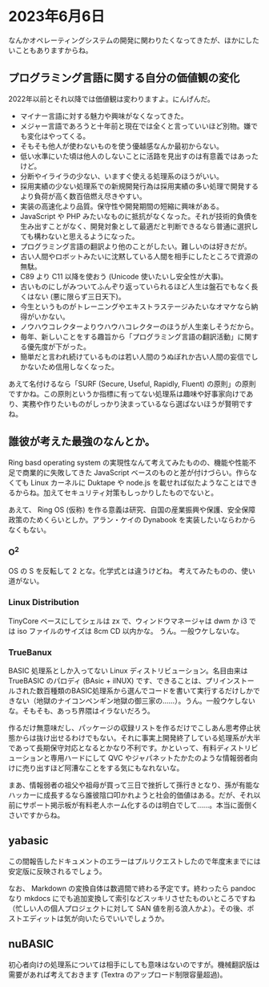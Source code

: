 # 2023年6月6日

なんかオペレーティングシステムの開発に関わりたくなってきたが、ほかにしたいこともありますからね。

## プログラミング言語に関する自分の価値観の変化

2022年以前とそれ以降では価値観は変わりますよ。にんげんだ。

* マイナー言語に対する魅力や興味がなくなってきた。
* メジャー言語であろうと十年前と現在では全くと言っていいほど別物。嫌でも変化はやってくる。
* そもそも他人が使わないものを使う優越感なんか最初からない。
* 低い水準にいた頃は他人のしないことに活路を見出すのは有意義ではあったけど。
* 分断やイライラの少ない、いますぐ使える処理系のほうがいい。
* 採用実績の少ない処理系での新規開発行為は採用実績の多い処理で開発するより負荷が高く数百倍燃え尽きやすい。
* 実装の高速化より品質。保守性や開発期間の短縮に興味がある。
* JavaScript や PHP みたいなものに抵抗がなくなった。それが技術的負債を生み出すことがなく、開発対象として最適だと判断できるなら普通に選択しても構わないと思えるようになった。
* プログラミング言語の翻訳より他のことがしたい。難しいのは好きだが。
* 古い人間やロボットみたいに沈黙している人間を相手にしたところで資源の無駄。
* C89 より C11 以降を使おう (Unicode 使いたいし安全性が大事)。
* 古いものにしがみついてふんぞり返っていられるほど人生は盤石でもなく長くはない (悪に限らず三日天下)。
* 今生というものがトレーニングやエキストラステージみたいなオマケなら納得がいかない。
* ノウハウコレクターよりウハウハコレクターのほうが人生楽しそうだから。
* 毎年、新しいことをする趣旨から「プログラミング言語の翻訳活動」に関する優先度が下がった。
* 簡単だと言われ続けているものは若い人間のうぬぼれか古い人間の妄信でしかないため信用しなくなった。

あえて名付けるなら「SURF (Secure, Useful, Rapidly, Fluent) の原則」の原則ですかね。この原則というか指標に有ってない処理系は趣味や好事家向けであり、実務や作りたいものがしっかり決まっているなら選ばないほうが賢明ですね。

## 誰彼が考えた最強のなんとか。

Ring basd operating system の実現性なんて考えてみたものの、機能や性能不足で商業的に失敗してきた JavaScript ベースのものと差が付けづらい。作らなくても Linux カーネルに Duktape や node.js を載せれば似たようなことはできるからね。加えてセキュリティ対策もしっかりしたものでないと。

あえて、 Ring OS (仮称) を作る意義は研究、自国の産業振興や保護、安全保障政策のためくらいとしか。アラン・ケイの Dynabook を実装したいならわからなくもない。

### O<sup>2</sup> 

OS の S を反転して 2 とな。化学式とは違うけどね。
考えてみたものの、使い道がない。

### Linux Distribution

TinyCore ベースにしてシェルは zx で、ウィンドウマネージャは dwm か i3 では
iso ファイルのサイズは 8cm CD 以内かな。
うん。一般ウケしないな。

### TrueBanux
BASIC 処理系としか入ってない Linux ディストリビューション。名目由来はTrueBASIC のパロディ (BAsic + ilNUX) です、できることは、プリインストールされた数百種類のBASIC処理系から選んでコードを書いて実行するだけしかできない（地獄のナイコンペンギン地獄の御三家の……）。うん。一般ウケしないな。そもそも、あっち界隈はイラないだろう。

作るだけ無意味だし、パッケージの収録リストを作るだけでこしあん思考停止状態からは抜け出せるわけでもない。それに事実上開発終了している処理系が大半であって長期保守対応となるとかなり不利です。かといって、有料ディストリビューションと専用ハードにして QVC やジャパネットたかたのような情報弱者向けに売り出すほど阿漕なことをする気にもなれないな。

まあ、情報弱者の祖父や祖母が買って三日で挫折して孫行きとなり、孫が有能なハッカーに成長するなら誰彼陰口叩かれようと社会的価値はある。だが、それ以前にサポート掲示板が有料老人ホーム化するのは明白でして……。本当に面倒くさいですからね。

## yabasic
この間報告したドキュメントのエラーはプルリクエストしたので年度末までには安定版に反映されるでしょう。

なお、 Markdown の変換自体は数週間で終わる予定です。終わったら pandoc なり mkdocs にでも追加変換して索引などスッキリさせたものいところですね（忙しい人の個人プロジェクトに対して SAN 値を削る浪人かよ）。その後、ポストエディットは気が向いたらでいいでしょうか。

## nuBASIC
初心者向けの処理系については相手にしても意味はないのですが。機械翻訳版は需要があれば考えておきます (Textra のアップロード制限容量超過)。
